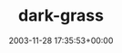---
title:		"dark-grass"
type:		"photos"
mediatype:		"upload"
description:		"TBC"
date:		"2003-11-28 17:35:53+00:00"
album:		"nature"
filename:		"dark-grass.md"
series:		""
cl_public_id:		"nature/dark-grass"
cl_version:		1497005032
format:		"jpg"
bytes:		2521336
width:		2160
height:		1440
colours:
- "#2A2F41"
- "#646976"
- "#4A566C"
- "#373741"
- "#B2BFC4"
- "#6C797F"
- "#E6E7D2"
- "#0E0303"
- "#C6D2C9"
- "#4F6575"
- "#1D1010"
- "#2C3A43"
- "#384041"
- "#748378"
- "#2A2825"
- "#E5DBC7"
- "#211526"
- "#A8AEBC"
- "#1F111B"
- "#060314"
- "#221D11"
- "#120E02"
- "#0F0314"
- "#10020C"
- "#808373"
- "#7E7571"
- "#E4CC93"
- "#242816"
- "#1D2C1C"
exposure_mode:		"Auto"
program:		"Program AE"
aperture:		"2.8"
focal_length:		"8.0 mm"
iso:		"120"
shutter_speed:		"1/32"
metering:		"Average"
flash:		"Off, Did not fire"
white_balance:		"Auto"
colour_temp:		"No colour temperature"
has_crop:		"No"
orientation:		"Horizontal (normal)"
camera_model:		"KODAK DX4330 DIGITAL CAMERA"
lens_info:		"No lens info"
artist:		"No artist info"
x_resolution:		"230"
y_resolution:		"230"
---